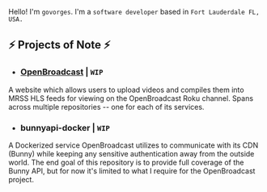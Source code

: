 Hello! I'm `govorges`. I'm a `software developer` based in `Fort Lauderdale FL, USA.`

## ⚡ Projects of Note ⚡
- ### [OpenBroadcast](https://openbroadcast.cz/) | `WIP`
A website which allows users to upload videos and compiles them into MRSS HLS feeds for viewing on the OpenBroadcast Roku channel. Spans across multiple repositories -- one for each of its services.
- ### bunnyapi-docker | `WIP`
A Dockerized service OpenBroadcast utilizes to communicate with its CDN (Bunny) while keeping any sensitive authentication away from the outside world. The end goal of this repository is to provide full coverage of the Bunny API, but for now it's limited to what I require for the OpenBroadcast project.
  

<!--
**govorges/govorges** is a ✨ _special_ ✨ repository because its `README.md` (this file) appears on your GitHub profile.

Here are some ideas to get you started:

- 🔭 I’m currently working on ...
- 🌱 I’m currently learning ...
- 👯 I’m looking to collaborate on ...
- 🤔 I’m looking for help with ...
- 💬 Ask me about ...
- 📫 How to reach me: ...
- 😄 Pronouns: ...  
- ⚡ Fun fact: ...
-->
